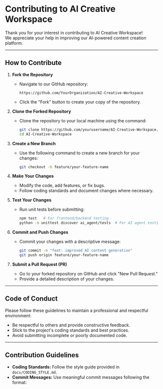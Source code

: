 # Contributing to AI Creative Workspace

Thank you for your interest in contributing to AI Creative Workspace!  
We appreciate your help in improving our AI-powered content creation platform.

---

## How to Contribute

1. **Fork the Repository**  
   - Navigate to our GitHub repository:  
     ```
     https://github.com/YourOrganization/AI-Creative-Workspace
     ```
   - Click the "Fork" button to create your copy of the repository.

2. **Clone the Forked Repository**  
   - Clone the repository to your local machine using the command:  
     ```bash
     git clone https://github.com/yourusername/AI-Creative-Workspace.git
     cd AI-Creative-Workspace
     ```

3. **Create a New Branch**  
   - Use the following command to create a new branch for your changes:  
     ```bash
     git checkout -b feature/your-feature-name
     ```

4. **Make Your Changes**  
   - Modify the code, add features, or fix bugs.  
   - Follow coding standards and document changes where necessary.

5. **Test Your Changes**  
   - Run unit tests before submitting:  
     ```bash
     npm test   # For frontend/backend testing
     python -m unittest discover ai_agent/tests  # For AI agent testing
     ```

6. **Commit and Push Changes**  
   - Commit your changes with a descriptive message:  
     ```bash
     git commit -m "feat: improved AI content generation"
     git push origin feature/your-feature-name
     ```

7. **Submit a Pull Request (PR)**  
   - Go to your forked repository on GitHub and click "New Pull Request."  
   - Provide a detailed description of your changes.

---

## Code of Conduct

Please follow these guidelines to maintain a professional and respectful environment:

- Be respectful to others and provide constructive feedback.
- Stick to the project's coding standards and best practices.
- Avoid submitting incomplete or poorly documented code.

---

## Contribution Guidelines

- **Coding Standards:** Follow the style guide provided in `docs/CODING_STYLE.md`.
- **Commit Messages:** Use meaningful commit messages following the format:  
